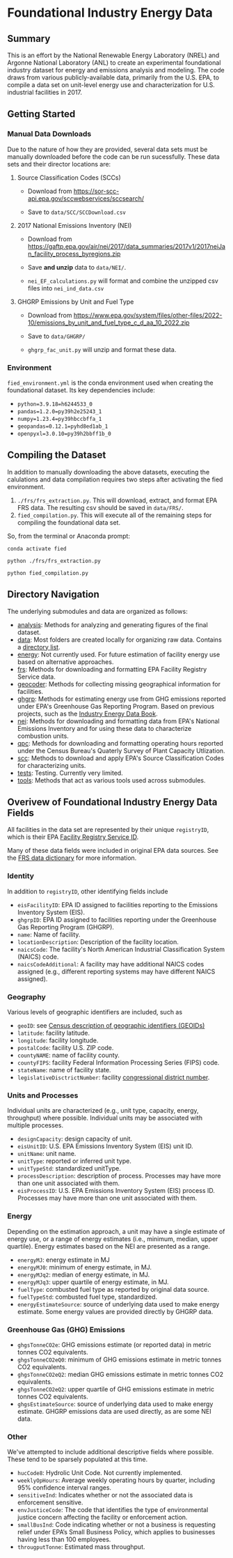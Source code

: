# Foundational Industry Energy Data

## Summary

This is an effort by the National Renewable Energy Laboratory (NREL) and Argonne National Laboratory (ANL) to create an experimental foundational industry dataset for energy and emissions analysis and modeling. The code draws from various publicly-available data, primarily from the U.S. EPA, to compile a data set on unit-level energy use and characterization for U.S. industrial facilities in 2017.

## Getting Started

### Manual Data Downloads

Due to the nature of how they are provided, several data sets must be manually downloaded before the code can be run sucessfully. These data sets and their director locations are:

1. Source Classification Codes (SCCs)

    * Download from <https://sor-scc-api.epa.gov/sccwebservices/sccsearch/>

    * Save to `data/SCC/SCCDownload.csv`

2. 2017 National Emissions Inventory (NEI)

    * Download from <https://gaftp.epa.gov/air/nei/2017/data_summaries/2017v1/2017neiJan_facility_process_byregions.zip>

    * Save **and unzip** data to `data/NEI/`.

    * `nei_EF_calculations.py` will format and combine the unzipped csv files into `nei_ind_data.csv`
  
3. GHGRP Emissions by Unit and Fuel Type

    * Download from <https://www.epa.gov/system/files/other-files/2022-10/emissions_by_unit_and_fuel_type_c_d_aa_10_2022.zip>

    * Save to `data/GHGRP/`

    * `ghgrp_fac_unit.py` will unzip and format these data.

### Environment

`fied_environment.yml` is the conda environment used when creating the foundational dataset. Its key dependencies include:

* `python=3.9.18=h6244533_0`
* `pandas=1.2.0=py39h2e25243_1`
* `numpy=1.23.4=py39hbccbffa_1`
* `geopandas=0.12.1=pyhd8ed1ab_1`
* `openpyxl=3.0.10=py39h2bbff1b_0`

## Compiling the Dataset

In addition to manually downloading the above datasets, executing the calulations and data compilation requires two steps after activating the fied environment.

1. `./frs/frs_extraction.py`. This will download, extract, and format EPA FRS data. The resulting csv should be saved in `data/FRS/`.
2. `fied_compilation.py`. This will execute all of the remaining steps for compiling the foundational data set.

So, from the terminal or Anaconda prompt:

```text
conda activate fied

python ./frs/frs_extraction.py

python fied_compilation.py
```

## Directory Navigation

The underlying submodules and data are organized as follows:

* [analysis](/analysis/): Methods for analyzing and generating figures of the final dataset.
* [data](/data/): Most folders are created locally for organizing raw data. Contains a [directory list](/data/dir_structure.md).
* [energy](/energy/): Not currently used. For future estimation of facility energy use based on alternative approaches. 
* [frs](/frs): Methods for downloading and formatting EPA Facility Registry Service data.
* [geocoder](/geocoder/): Methods for collecting missing geographical information for facilities.
* [ghgrp](/ghgrp/): Methods for estimating energy use from GHG emissions reported under EPA's Greenhouse Gas Reporting Program. Based on previous projects, such as the [Industry Energy Data Book](https://github.com/NREL/Industry-energy-data-book).
* [nei](/nei/): Methods for downloading and formatting data from EPA's National Emissions Inventory and for using these data to characterize combustion units.
* [qpc](/qpc/): Methods for downloading and formatting operating hours reported under the Census Bureau's Quaterly Survey of Plant Capacity Utlization.
* [scc](/scc/):  Methods to download and apply EPA's Source Classification Codes for characterizing units.
* [tests](/tests/): Testing. Currently very limited.
* [tools](/tools/): Methods that act as various tools used across submodules.

## Overivew of Foundational Industry Energy Data Fields

All facilities in the data set are represented by their unique `registryID`, which is their EPA [Facility Registry Service ID](https://www.epa.gov/frs/frs-physical-data-model).

Many of these data fields were included in original EPA data sources. See the [FRS data dictionary](https://www.epa.gov/frs/frs-data-dictionary) for more information.

### Identity

In addition to `registryID`, other identifying fields include

* `eisFacilityID`: EPA ID assigned to facilities reporting to the Emissions Inventory System (EIS).
* `ghgrpID`: EPA ID assigned to facilities reporting under the Greenhouse Gas Reporting Program (GHGRP).
* `name`: Name of facility.
* `locationDescription`: Description of the facility location.
* `naicsCode`: The facility's North American Industrial Classification System (NAICS) code.
* `naicsCodeAdditional`: A facility may have additional NAICS codes assigned (e.g., different reporting systems may have different NAICS assigned).

### Geography

Various levels of geographic identifiers are included, such as

* `geoID`: see [Census description of geographic identifiers (GEOIDs)](https://www.census.gov/programs-surveys/geography/guidance/geo-identifiers.html)
* `latitude`: facility latitude.
* `longitude`: facility longitude.
* `postalCode`: facility U.S. ZIP code.
* `countyNAME`: name of facility county.
* `countyFIPS`: facility Federal Information Processing Series (FIPS) code.
* `stateName`: name of facility state.
* `legislativeDisctrictNumber`: facility [congressional district number](https://www.census.gov/programs-surveys/geography/guidance/geo-areas/congressional-dist.html).

### Units and Processes

Individual units are characterized (e.g., unit type, capacity, energy, throughput) where possible. Individual units may be associated with multiple processes.

* `designCapacity`: design capacity of unit.
* `eisUnitID`: U.S. EPA Emissions Inventory System (EIS) unit ID.
* `unitName`: unit name.
* `unitType`: reported or inferred unit type.
* `unitTypeStd`: standardized unitType.
* `processDescription`: description of process. Processes may have more than one unit associated with them.
* `eisProcessID`: U.S. EPA Emissions Inventory System (EIS) process ID. Processes may have more than one unit associated with them.

### Energy

Depending on the estimation approach, a unit may have a single estimate of energy use, or a range of energy estimates (i.e., minimum, median, upper quartile). Energy estimates based on the NEI are presented as a range.

* `energyMJ`: energy estimate in MJ
* `energyMJ0`: minimum of energy estimate, in MJ.
* `energyMJq2`: median of energy estimate, in MJ.
* `energyMJq3`: upper quartile of energy estimate, in MJ.
* `fuelType`: combusted fuel type as reported by original data source.
* `fuelTypeStd`: combusted fuel type, standardized.
* `energyEstimateSource`: source of underlying data used to make energy estimate. Some energy values are provided directly by GHGRP data.

### Greenhouse Gas (GHG) Emissions

* `ghgsTonneCO2e`: GHG emissions estimate (or reported data) in metric tonnes CO2 equivalents.
* `ghgsTonneCO2eQ0`: minimum of GHG emissions estimate in metric tonnes CO2 equivalents.
* `ghgsTonneCO2eQ2`: median  GHG emissions estimate in metric tonnes CO2 equivalents.
* `ghgsTonneCO2eQ2`: upper quartile of GHG emissions estimate in metric tonnes CO2 equivalents.
* `ghgsEstimateSource`: source of underlying data used to make energy estimate. GHGRP emissions data are used directly, as are some NEI data.

### Other

We've attempted to include additional descriptive fields where possible. These tend to be sparsely populated at this time.

* `hucCode8`: Hydrolic Unit Code. Not currently implemented.
* `weeklyOpHours`: Average weekly operating hours by quarter, including 95% confidence interval ranges.
* `sensitiveInd`: Indicates whether or not the associated data is enforcement sensitive.
* `envJusticeCode`: The code that identifies the type of environmental justice concern affecting the facility or enforcement action.
* `smallBusInd`: Code indicating whether or not a business is requesting relief under EPA’s Small Business Policy, which applies to businesses having less than 100 employees.
* `througputTonne`: Estimated mass throughput.
